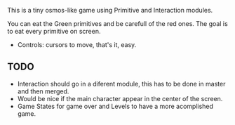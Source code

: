 This is a tiny osmos-like game using Primitive and Interaction modules. 

You can eat the Green primitives and be carefull of the red ones. The goal is to eat every primitive on screen.

- Controls: cursors to move, that's it, easy.

## TODO

- Interaction should go in a diferent module, this has to be done in master and then merged.
- Would be nice if the main character appear in the center of the screen.
- Game States for game over and Levels to have a more acomplished game.
